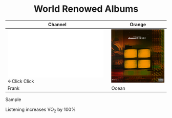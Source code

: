 
<h1 align="center">
World Renowed Albums 
</h1>

Channel         | Orange
------------ | ------------
![Link](readme.md) <-Click Click | <img src="image/channelO.jpg">
Frank        | Ocean

<a href="https://www.youtube.com/watch?v=uaLV003llhY&list=PLX68ZEYlh74vDJY4XR775HHifYT7IeXsj&index=13" style="text-decoration: none;">Sample</a>

 

<meta charset="UTF-8">
Listening increases V&#x0307;O<sub>2</sub> by 100%










